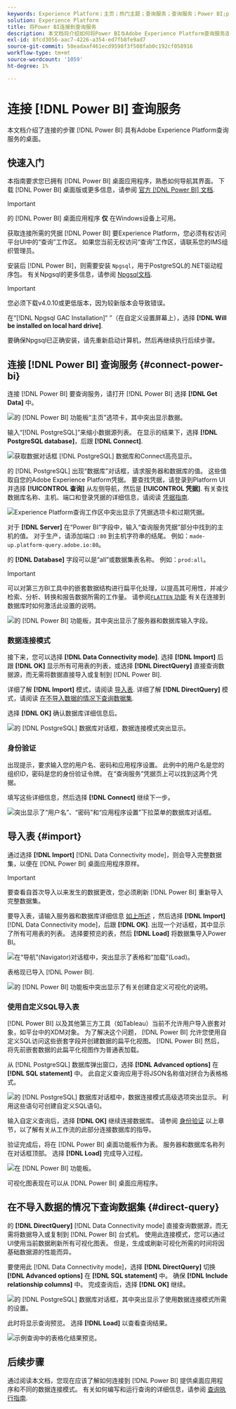 ```yaml
---
keywords: Experience Platform；主页；热门主题；查询服务；查询服务；Power BI;power bi；连接到查询服务；
solution: Experience Platform
title: 将Power BI连接到查询服务
description: 本文档将介绍如何将Power BI与Adobe Experience Platform查询服务连接。
exl-id: 8fcd3056-aac7-4226-a354-ed7fb8fe9ad7
source-git-commit: 58eadaaf461ecd9598f3f508fab0c192cf058916
workflow-type: tm+mt
source-wordcount: '1059'
ht-degree: 1%

---
```


# 连接 [!DNL Power BI] 查询服务

本文档介绍了连接的步骤 [!DNL Power BI] 具有Adobe Experience Platform查询服务的桌面。

## 快速入门

本指南要求您已拥有 [!DNL Power BI] 桌面应用程序，熟悉如何导航其界面。 下载 [!DNL Power BI] 桌面版或更多信息，请参阅 [官方 [!DNL Power BI] 文档](https://docs.microsoft.com/zh-cn/power-bi/).

>[!IMPORTANT]
>
> 的 [!DNL Power BI] 桌面应用程序 **仅** 在Windows设备上可用。

获取连接所需的凭据 [!DNL Power BI] 要Experience Platform，您必须有权访问平台UI中的“查询”工作区。 如果您当前无权访问“查询”工作区，请联系您的IMS组织管理员。

安装后 [!DNL Power BI]，则需要安装 `Npgsql`，用于PostgreSQL的.NET驱动程序包。 有关Npgsql的更多信息，请参阅 [Npgsql文档](https://www.npgsql.org/doc/index.html).

>[!IMPORTANT]
>
>您必须下载v4.0.10或更低版本，因为较新版本会导致错误。

在“[!DNL Npgsql GAC Installation]“ ”（在自定义设置屏幕上），选择 **[!DNL Will be installed on local hard drive]**.

要确保Npgsql已正确安装，请先重新启动计算机，然后再继续执行后续步骤。

## 连接 [!DNL Power BI] 查询服务 {#connect-power-bi}

连接 [!DNL Power BI] 要查询服务，请打开 [!DNL Power BI] 选择 **[!DNL Get Data]** 中。

![的 [!DNL Power BI] 功能板“主页”选项卡，其中突出显示数据。](../images/clients/power-bi/open-power-bi.png)

输入“[!DNL PostgreSQL]”来缩小数据源列表。 在显示的结果下，选择 **[!DNL PostgreSQL database]**，后跟 **[!DNL Connect]**.

![获取数据对话框 [!DNL PostgreSQL] 数据库和Connect高亮显示。](../images/clients/power-bi/get-data.png)

的 [!DNL PostgreSQL] 出现“数据库”对话框，请求服务器和数据库的值。 这些值取自您的Adobe Experience Platform凭据。 要查找凭据，请登录到Platform UI并选择 **[!UICONTROL 查询]** 从左侧导航，然后是 **[!UICONTROL 凭据]**. 有关查找数据库名称、主机、端口和登录凭据的详细信息，请阅读 [凭据指南](../ui/credentials.md).

![Experience Platform查询工作区中突出显示了凭据选项卡和过期凭据。](../images/clients/power-bi/query-service-credentials-page.png)

对于 **[!DNL Server]** 在“Power BI”字段中，输入“查询服务凭据”部分中找到的主机的值。 对于生产，请添加端口 `:80` 到主机字符串的结尾。 例如：`made-up.platform-query.adobe.io:80`。

的 **[!DNL Database]** 字段可以是“all”或数据集表名称。 例如：`prod:all`。

>[!IMPORTANT]
>
>可以对第三方BI工具中的嵌套数据结构进行扁平化处理，以提高其可用性，并减少检索、分析、转换和报告数据所需的工作量。 请参阅[`FLATTEN` 功能](../best-practices/flatten-nested-data.md) 有关在连接到数据库时如何激活此设置的说明。

![的 [!DNL Power BI] 功能板，其中突出显示了服务器和数据库输入字段。](../images/clients/power-bi/postgresql-database-dialog.png)

### 数据连接模式

接下来，您可以选择 **[!DNL Data Connectivity mode]**. 选择 **[!DNL Import]** 后跟 **[!DNL OK]** 显示所有可用表的列表，或选择 **[!DNL DirectQuery]** 直接查询数据源，而无需将数据直接导入或复制到 [!DNL Power BI].

详细了解 **[!DNL Import]** 模式，请阅读 [导入表](#import). 详细了解 **[!DNL DirectQuery]** 模式，请阅读 [在不导入数据的情况下查询数据集](#direct-query).

选择 **[!DNL OK]** 确认数据库详细信息后。

![的 [!DNL PostgreSQL] 数据库对话框，数据连接模式突出显示。](../images/clients/power-bi/connectivity-mode.png)

### 身份验证

出现提示，要求输入您的用户名、密码和应用程序设置。 此例中的用户名是您的组织ID，密码是您的身份验证令牌。 在“查询服务”凭据页上可以找到这两个凭据。

填写这些详细信息，然后选择 **[!DNL Connect]** 继续下一步。

![突出显示了“用户名”、“密码”和“应用程序设置”下拉菜单的数据库对话框。](../images/clients/power-bi/import-mode.png)

## 导入表 {#import}

通过选择 **[!DNL Import]** [!DNL Data Connectivity mode]，则会导入完整数据集，以便在 [!DNL Power BI] 桌面应用程序原样。

>[!IMPORTANT]
>
>要查看自首次导入以来发生的数据更改，您必须刷新 [!DNL Power BI] 重新导入完整数据集。

要导入表，请输入服务器和数据库详细信息 [如上所述](#connect-power-bi) ，然后选择 **[!DNL Import]** [!DNL Data Connectivity mode]，后跟 **[!DNL OK]**. 出现一个对话框，其中显示了所有可用表的列表。 选择要预览的表，然后 **[!DNL Load]** 将数据集导入Power BI。

![在“导航”(Navigator)对话框中，突出显示了表格和“加载”(Load)。](../images/clients/power-bi/preview-table.png)

表格现已导入 [!DNL Power BI].

![的 [!DNL Power BI] 功能板中突出显示了有关创建自定义可视化的说明。](../images/clients/power-bi/import-table.png)

### 使用自定义SQL导入表

[!DNL Power BI] 以及其他第三方工具（如Tableau）当前不允许用户导入嵌套对象，如平台中的XDM对象。 为了解决这个问题， [!DNL Power BI] 允许您使用自定义SQL访问这些嵌套字段并创建数据的扁平化视图。 [!DNL Power BI] 然后，将先前嵌套数据的此扁平化视图作为普通表加载。

从 [!DNL PostgreSQL] 数据库弹出窗口，选择 **[!DNL Advanced options]** 在 **[!DNL SQL statement]** 中。 此自定义查询应用于将JSON名称值对拼合为表格格式。

![的 [!DNL PostgreSQL] 数据库对话框中，数据连接模式高级选项突出显示。 利用这些语句可创建自定义SQL语句。](../images/clients/power-bi/custom-sql-statement.png)

输入自定义查询后，选择 **[!DNL OK]** 继续连接数据库。 请参阅 [身份验证](#authentication) 以上章节，以了解有关从工作流的此部分连接数据库的指导。

验证完成后，将在 [!DNL Power BI] 桌面功能板作为表。 服务器和数据库名称列在对话框顶部。 选择 **[!DNL Load]** 完成导入过程。

![在 [!DNL Power BI] 功能板。](../images/clients/power-bi/imported-table-preview.png)

可视化图表现在可以从 [!DNL Power BI] 桌面应用程序。

## 在不导入数据的情况下查询数据集 {#direct-query}

的 **[!DNL DirectQuery]** [!DNL Data Connectivity mode] 直接查询数据源，而无需将数据导入或复制到 [!DNL Power BI] 台式机。 使用此连接模式，您可以通过UI使用当前数据刷新所有可视化图表。 但是，生成或刷新可视化所需的时间将因基础数据源的性能而异。

要使用此 [!DNL Data Connectivity mode]，选择 **[!DNL DirectQuery]** 切换 **[!DNL Advanced options]** 在 **[!DNL SQL statement]** 中。 确保 **[!DNL Include relationship columns]** 中。 完成查询后，选择 **[!DNL OK]** 继续。

![的 [!DNL PostgreSQL] 数据库对话框，其中突出显示了使用数据连接模式所需的设置。](../images/clients/power-bi/direct-query-mode.png)

此时将显示查询预览。 选择 **[!DNL Load]** 以查看查询结果。

![示例查询中的表格化结果预览。](../images/clients/power-bi/preview-direct-query.png)

## 后续步骤

通过阅读本文档，您现在应该了解如何连接到 [!DNL Power BI] 提供桌面应用程序和不同的数据连接模式。 有关如何编写和运行查询的详细信息，请参阅 [查询执行指南](../best-practices/writing-queries.md).
